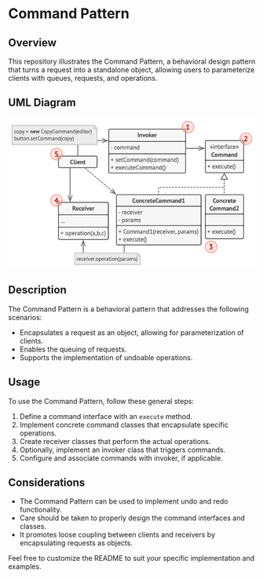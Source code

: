 # Command Pattern

## Overview

This repository illustrates the Command Pattern, a behavioral design pattern that turns a request into a standalone object, allowing users to parameterize clients with queues, requests, and operations.

## UML Diagram

![Command Pattern UML Diagram](https://github.com/ImCoderz/design-pattern-java/blob/main/assets/CommandUML.png)

## Description

The Command Pattern is a behavioral pattern that addresses the following scenarios:
- Encapsulates a request as an object, allowing for parameterization of clients.
- Enables the queuing of requests.
- Supports the implementation of undoable operations.

## Usage

To use the Command Pattern, follow these general steps:

1. Define a command interface with an `execute` method.
2. Implement concrete command classes that encapsulate specific operations.
3. Create receiver classes that perform the actual operations.
4. Optionally, implement an invoker class that triggers commands.
5. Configure and associate commands with invoker, if applicable.

## Considerations

- The Command Pattern can be used to implement undo and redo functionality.
- Care should be taken to properly design the command interfaces and classes.
- It promotes loose coupling between clients and receivers by encapsulating requests as objects.

Feel free to customize the README to suit your specific implementation and examples.

